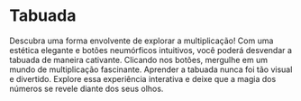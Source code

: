 # Tabuada

Descubra uma forma envolvente de explorar a multiplicação! Com uma estética elegante e botões neumórficos intuitivos, você poderá desvendar a tabuada de maneira cativante. Clicando nos botões, mergulhe em um mundo de multiplicação fascinante. Aprender a tabuada nunca foi tão visual e divertido. Explore essa experiência interativa e deixe que a magia dos números se revele diante dos seus olhos.
